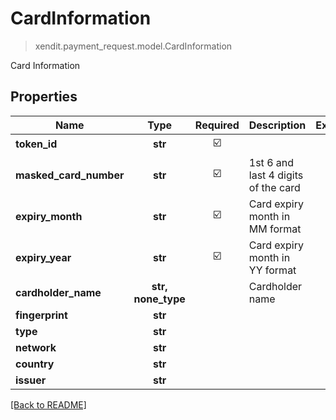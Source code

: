 # CardInformation
> xendit.payment_request.model.CardInformation

Card Information

## Properties
| Name | Type | Required | Description | Examples |
|------------|:-------------:|:-------------:|-------------|:-------------:|
| **token_id** | **str** | ☑️ |  |  | |
| **masked_card_number** | **str** | ☑️ | 1st 6 and last 4 digits of the card |  | |
| **expiry_month** | **str** | ☑️ | Card expiry month in MM format |  | |
| **expiry_year** | **str** | ☑️ | Card expiry month in YY format |  | |
| **cardholder_name** | **str, none_type** | | Cardholder name  |  |
| **fingerprint** | **str** | |   |  |
| **type** | **str** | |   |  |
| **network** | **str** | |   |  |
| **country** | **str** | |   |  |
| **issuer** | **str** | |   |  |


[[Back to README]](../../README.md)


